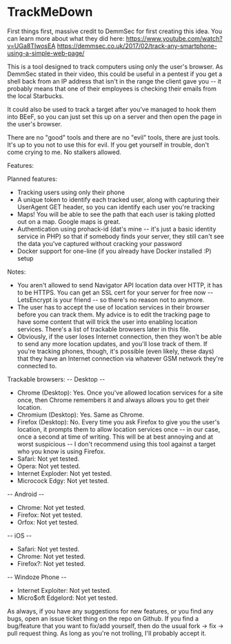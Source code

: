 # TrackMeDown
First things first, massive credit to DemmSec for first creating this idea. You can learn more about what they did here:
https://www.youtube.com/watch?v=UGa8TIwosEA
https://demmsec.co.uk/2017/02/track-any-smartphone-using-a-simple-web-page/

This is a tool designed to track computers using only the user's browser. As DemmSec stated in their video, this could be useful in a pentest if you get a shell back from an IP address that isn't in the range the client gave you -- it probably means that one of their employees is checking their emails from the local Starbucks.

It could also be used to track a target after you've managed to hook them into BEeF, so you can just set this up on a server and then open the page in the user's browser.

There are no "good" tools and there are no "evil" tools, there are just tools. It's up to you not to use this for evil. If you get yourself in trouble, don't come crying to me. No stalkers allowed.

Features:

Planned features:
* Tracking users using only their phone
* A unique token to identify each tracked user, along with capturing their UserAgent GET header, so you can identify each user you're tracking
* Maps! You will be able to see the path that each user is taking plotted out on a map. Google maps is great.
* Authentication using prohack-id (dat's mine -- it's just a basic identity service in PHP) so that if somebody finds your server, they still can't see the data you've captured without cracking your password 
* Docker support for one-line (if you already have Docker installed :P) setup

Notes:
* You aren't allowed to send Navigator API location data over HTTP, it has to be HTTPS. You can get an SSL cert for your server for free now -- LetsEncrypt is your friend -- so there's no reason not to anymore.
* The user has to accept the use of location services in their browser before you can track them. My advice is to edit the tracking page to have some content that will trick the user into enabling location services. There's a list of trackable browsers later in this file.
* Obviously, if the user loses Internet connection, then they won't be able to send any more location updates, and you'll lose track of them. If you're tracking phones, though, it's possible (even likely, these days) that they have an Internet connection via whatever GSM network they're connected to.

Trackable browsers:
-- Desktop --
* Chrome (Desktop): Yes. Once you've allowed location services for a site once, then Chrome remembers it and always allows you to get their location.
* Chromium (Desktop): Yes. Same as Chrome.
* Firefox (Desktop): No. Every time you ask Firefox to give you the user's location, it prompts them to allow location services once -- in our case, once a second at time of writing. This will be at best annoying and at worst suspicious -- I don't recommend using this tool against a target who you know is using Firefox.
* Safari: Not yet tested.
* Opera: Not yet tested.
* Internet Exploder: Not yet tested.
* Microcock Edgy: Not yet tested.

-- Android --
* Chrome: Not yet tested.
* Firefox: Not yet tested.
* Orfox: Not yet tested.

-- iOS --
* Safari: Not yet tested.
* Chrome: Not yet tested.
* Firefox?: Not yet tested.

-- Windoze Phone --
* Internet Exploiter: Not yet tested.
* Micro$oft Edgelord: Not yet tested.

As always, if you have any suggestions for new features, or you find any bugs, open an issue ticket thing on the repo on Github. If you find a bug/feature that you want to fix/add yourself, then do the usual fork -> fix -> pull request thing. As long as you're not trolling, I'll probably accept it.
